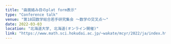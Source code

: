 ```yaml
---
title: "曲面絡み目のplat form表示"
type: "Conference talk"
venue: "第18回数学総合若手研究集会 ～数学の交叉点～"
date: 2022-03-03
location: "北海道大学, 北海道(オンライン開催)"
link: "https://www.math.sci.hokudai.ac.jp/~wakate/mcyr/2022/ja/index.html"
---
```


<!-- 4次元ユークリッド空間内に埋め込まれた閉曲面を曲面絡み目という。本講演ではブレイド状曲面を用いて曲面絡み目を表示するplat表示を定義し、全ての曲面絡み目がplat表示を持つことを紹介する。併せて、plat表示から得られた最近の進展についても報告する。 -->